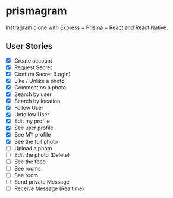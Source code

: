 # prismagram

Instragram clone with Express + Prisma + React and React Native.

## User Stories

 - [x] Create account
 - [x] Request Secret
 - [x] Confirm Secret (Login)
 - [x] Like / Unlike a photo
 - [x] Comment on a photo
 - [x] Search by user
 - [x] Search by location
 - [x] Follow User
 - [x] Unfollow User
 - [x] Edit my profile
 - [x] See user profile
 - [x] See MY profile
 - [x] See the full photo
 - [ ] Upload a photo
 - [ ] Edit the photo (Delete)
 - [ ] See the feed
 - [ ] See rooms
 - [ ] See room
 - [ ] Send private Message
 - [ ] Receive Message (Realtime)